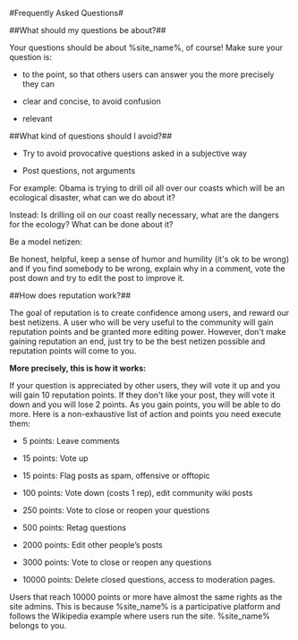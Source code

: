 #Frequently Asked Questions#


##What should my questions be about?##


Your questions should be about %site_name%, of course! Make sure your question is:


* to the point, so that others users can answer you the more precisely they can

* clear and concise, to avoid confusion

* relevant


##What kind of questions should I avoid?##

* Try to avoid provocative questions asked in a subjective way

* Post questions, not arguments


For example: Obama is trying to drill oil all over our coasts which will be an ecological disaster, what can we do about it?


Instead: Is drilling oil on our coast really necessary, what are the dangers for the ecology? What can be done about it?


Be a model netizen:

Be honest, helpful, keep a sense of humor and humility (it's ok to be wrong) and if you find somebody to be wrong, explain why in a comment, vote the post down and try to edit the post to improve it.


##How does reputation work?##

The goal of reputation is to create confidence among users, and reward our best netizens. A user who will be very useful to the community will gain reputation points and be granted more editing power. However, don't make gaining reputation an end, just try to be the best netizen possible and reputation points will come to you.


**More precisely, this is how it works:**


If your question is appreciated by other users, they will vote it up and you will gain 10 reputation points. If they don't like your post, they will vote it down and you will lose 2 points. As you gain points, you will be able to do more. Here is a non-exhaustive list of action and points you need execute them:

* 5 points: Leave comments

* 15 points: Vote up

* 15 points: Flag posts as spam, offensive or offtopic

* 100 points: Vote down (costs 1 rep), edit community wiki posts

* 250 points: Vote to close or reopen your questions

* 500 points: Retag questions

* 2000 points: Edit other people’s posts

* 3000 points: Vote to close or reopen any questions

* 10000 points: Delete closed questions, access to moderation pages.


Users that reach 10000 points or more have almost the same rights as the site admins. This is because %site_name% is a participative platform and follows the Wikipedia example where users run the site. %site_name% belongs to you.